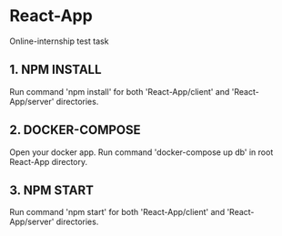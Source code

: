 # React-App
Online-internship test task

## 1. NPM INSTALL
Run command 'npm install' for both 'React-App/client' and 'React-App/server' directories.

## 2. DOCKER-COMPOSE
Open your docker app. Run command 'docker-compose up db' in root React-App directory.

## 3. NPM START
Run command 'npm start' for both 'React-App/client' and 'React-App/server' directories.
